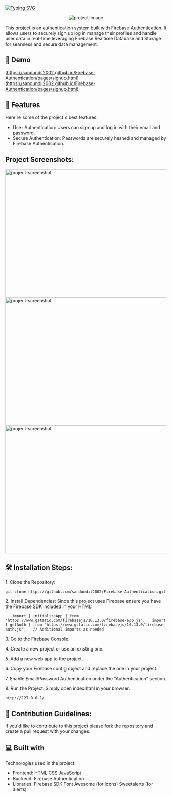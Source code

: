 <a href="https://git.io/typing-svg"><img src="https://readme-typing-svg.herokuapp.com?font=Fira+Code&weight=600&size=50&pause=1000&center=true&vCenter=true&width=835&height=70&lines=Firebase+Authentication" alt="Typing SVG" /></a>

<p align="center"><img src="../Firebase-Authentication/assets/firebase-auth.png" alt="project-image"></p>

<p id="description">This project is an authentication system built with Firebase Authentication. It allows users to securely sign up log in manage their profiles and handle user data in real-time leveraging Firebase Realtime Database and Storage for seamless and secure data management.</p>

<h2>🚀 Demo</h2>

[https://sandundil2002.github.io/Firebase-Authentication/pages/signup.html](https://sandundil2002.github.io/Firebase-Authentication/pages/signup.html)

  
  
<h2>🧐 Features</h2>

Here're some of the project's best features:

*   User Authentication: Users can sign up and log in with their email and password.
*   Secure Authentication: Passwords are securely hashed and managed by Firebase Authentication.

<h2>Project Screenshots:</h2>

<img src="../Firebase-Authentication/assets/f1.png" alt="project-screenshot" width="700" height="400/">

<img src="../Firebase-Authentication/assets/f2.png" alt="project-screenshot" width="700" height="400/">

<img src="../Firebase-Authentication/assets/f3.png" alt="project-screenshot" width="700" height="400/">

<h2>🛠️ Installation Steps:</h2>

<p>1. Clone the Repository:</p>

```
git clone https://github.com/sandundil2002/Firebase-Authentication.git
```

<p>2. Install Dependencies: Since this project uses Firebase ensure you have the Firebase SDK included in your HTML:</p>

```
   import { initializeApp } from "https://www.gstatic.com/firebasejs/10.13.0/firebase-app.js";   import { getAuth } from "https://www.gstatic.com/firebasejs/10.13.0/firebase-auth.js";   // Additional imports as needed 
```

<p>3. Go to the Firebase Console.</p>

<p>4. Create a new project or use an existing one.</p>

<p>5. Add a new web app to the project.</p>

<p>6. Copy your Firebase config object and replace the one in your project.</p>

<p>7. Enable Email/Password Authentication under the "Authentication" section.</p>

<p>8. Run the Project: Simply open index.html in your browser.</p>

```
http://127.0.0.1/
```

<h2>🍰 Contribution Guidelines:</h2>

If you'd like to contribute to this project please fork the repository and create a pull request with your changes.

  
  
<h2>💻 Built with</h2>

Technologies used in the project:

*   Frontend: HTML CSS JavaScript
*   Backend: Firebase Authentication
*   Libraries: Firebase SDK Font Awesome (for icons) Sweetalerts (for alerts)
